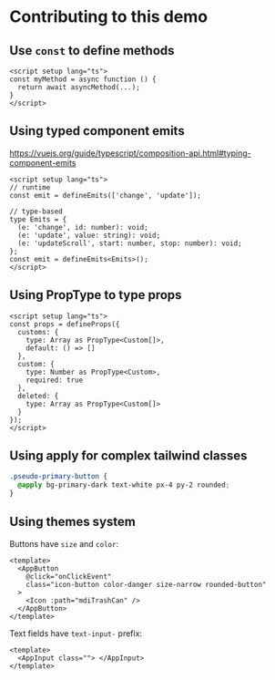 # Contributing to this demo

## Use `const` to define methods

```vue
<script setup lang="ts">
const myMethod = async function () {
  return await asyncMethod(...);
}
</script>
```

## Using typed component emits

https://vuejs.org/guide/typescript/composition-api.html#typing-component-emits

```vue
<script setup lang="ts">
// runtime
const emit = defineEmits(['change', 'update']);

// type-based
type Emits = {
  (e: 'change', id: number): void;
  (e: 'update', value: string): void;
  (e: 'updateScroll', start: number, stop: number): void;
};
const emit = defineEmits<Emits>();
</script>
```

## Using PropType to type props

```vue
<script setup lang="ts">
const props = defineProps({
  customs: {
    type: Array as PropType<Custom[]>,
    default: () => []
  },
  custom: {
    type: Number as PropType<Custom>,
    required: true
  },
  deleted: {
    type: Array as PropType<Custom[]>
  }
});
</script>
```

## Using apply for complex tailwind classes

```css
.pseudo-primary-button {
  @apply bg-primary-dark text-white px-4 py-2 rounded;
}
```

## Using themes system

Buttons have `size` and `color`:

```vue
<template>
  <AppButton
    @click="onClickEvent"
    class="icon-button color-danger size-narrow rounded-button"
  >
    <Icon :path="mdiTrashCan" />
  </AppButton>
</template>
```

Text fields have `text-input-` prefix:

```vue
<template>
  <AppInput class=""> </AppInput>
</template>
```
